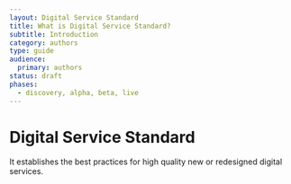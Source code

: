 ```yaml
---
layout: Digital Service Standard
title: What is Digital Service Standard?
subtitle: Introduction 
category: authors
type: guide
audience:
  primary: authors
status: draft
phases:
  - discovery, alpha, beta, live
---
```

# Digital Service Standard

It establishes the best practices for high quality new or redesigned digital services. 
